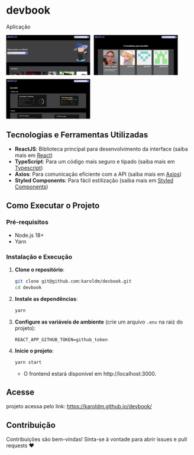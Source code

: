 # devbook

Aplicação 
<div style="display: flex; flex-wrap: wrap; gap: 10px;">
  <img src="/assets/image1.png" alt="home" width="45%">
  <img src="/assets/image2.png" alt="search" width="45%">
  <img src="/assets/image3.png" alt="user details" width="45%">
</div>

## Tecnologias e Ferramentas Utilizadas

- **ReactJS**: Biblioteca principal para desenvolvimento da interface (saiba mais em [React](https://react.dev/))
- **TypeScript**: Para um código mais seguro e tipado (saiba mais em [Typescript](https://www.typescriptlang.org/))
- **Axios**: Para comunicação eficiente com a API (saiba mais em [Axios](https://axios-http.com/ptbr/docs/intro))
- **Styled Components**: Para fácil estilização (saiba mais em [Styled Components](https://styled-components.com/))

## Como Executar o Projeto

### Pré-requisitos

- Node.js 18+
- Yarn

### Instalação e Execução

1. **Clone o repositório**:

   ```bash
   git clone git@github.com:karoldm/devbook.git
   cd devbook
   ```

2. **Instale as dependências**:

   ```bash
   yarn
   ```

3. **Configure as variáveis de ambiente** (crie um arquivo `.env` na raiz do projeto):

   ```env
   REACT_APP_GITHUB_TOKEN=github_token
   ```

4. **Inicie o projeto**:
   ```bash
   yarn start
   ```
   - O frontend estará disponível em http://localhost:3000.

## Acesse

projeto acessa pelo link: https://karoldm.github.io/devbook/

## Contribuição

Contribuições são bem-vindas! Sinta-se à vontade para abrir issues e pull requests ❤️
